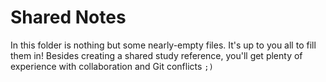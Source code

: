 # Shared Notes

In this folder is nothing but some nearly-empty files.  It's up to you all to fill them in! Besides creating a shared study reference, you'll get plenty of experience with collaboration and Git conflicts `;)`
